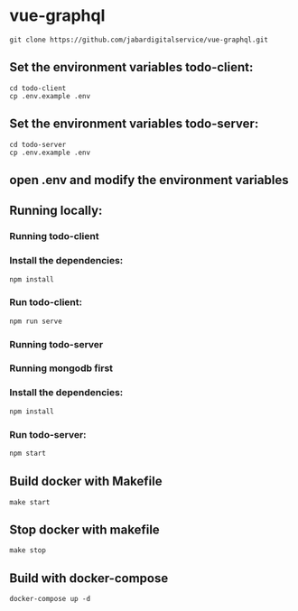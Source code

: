 # vue-graphql

```console
git clone https://github.com/jabardigitalservice/vue-graphql.git
```

## Set the environment variables todo-client:


```console
cd todo-client
cp .env.example .env
```

## Set the environment variables todo-server:

```console
cd todo-server
cp .env.example .env
```

## open .env and modify the environment variables

## Running locally:
### Running todo-client
### Install the dependencies:

```bash
npm install 
```

### Run todo-client:

```bash
npm run serve
```

### Running todo-server

### Running mongodb first

### Install the dependencies:

```bash
npm install 
```

### Run todo-server:

```bash
npm start
```

## Build docker with Makefile

```console
make start
```

## Stop docker with makefile

```console
make stop
```

## Build with docker-compose

```console
docker-compose up -d
```